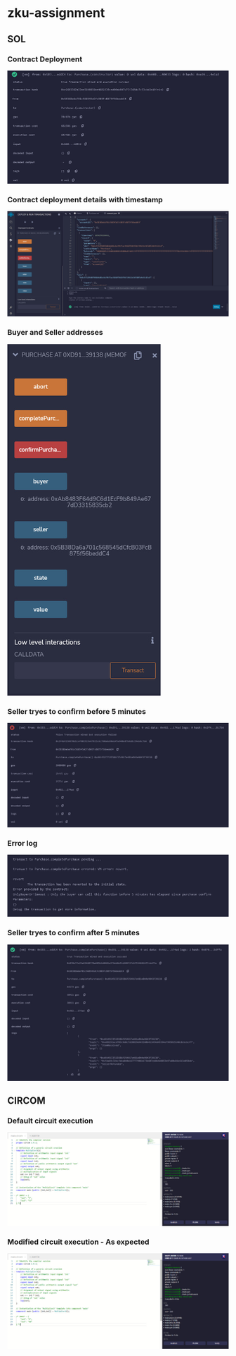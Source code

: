 # zku-assignment

## SOL

### Contract Deployment
![](./contract_deploy.jpeg)

### Contract deployment details with timestamp
![](./contract_deploy_timestamp.jpeg)

### Buyer and Seller addresses
![](./buyer_seller.jpeg)

### Seller tryes to confirm before 5 minutes
![](./seller_confirm_purchase_fail.jpeg)

### Error log
![](./seller_confirm_purchase_fail_message.jpeg)

### Seller tryes to confirm after 5 minutes
![](./seller_confirm_purchase_success.jpeg)

## CIRCOM

### Default circuit execution
![](./circom_1.jpeg)

### Modified circuit execution - As expected
![](./circom_2.jpeg)

